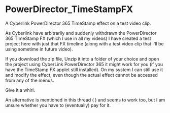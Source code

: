 # PowerDirector_TimeStampFX
A Cyberlink PowerDirector 365 TimeStamp effect on a test video clip.

As Cyberlink have arbitrarily and suddenly withdrawn the PowerDirector 365 TimeStamp FX (which I use in all my videos) I have created a test project here with just that FX timeline (along with a test video clip that I'll be using sometime in future video).

If you download the zip file, Unzip it into a folder of your choice and open the project using CyberLink PowerDirector 365 it might work for you (if you have the TimeStamp FX applet still installed). On my system I can still use it and modify the effect, even though the actual effect cannot be accessed from any of the menus.

Give it a whirl.

An alternative is mentioned in this thread ( ) and seems to work too, but I am unsure whether you have to (eventually) pay for it.
